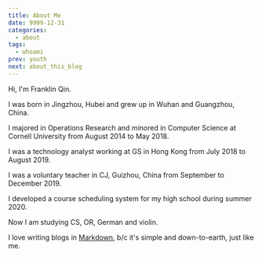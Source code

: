```yaml
---
title: About Me
date: 9999-12-31
categories:
  - about
tags:
  - whoami
prev: youth
next: about_this_blog
---
```


Hi, I'm Franklin Qin.

<!-- more -->

I was born in Jingzhou, Hubei and grew up in Wuhan and Guangzhou, China.

I majored in Operations Research and minored in Computer Science at Cornell University from August 2014 to May 2018.

I was a technology analyst working at GS in Hong Kong from July 2018 to August 2019.

I was a voluntary teacher in CJ, Guizhou, China from September to December 2019.

I developed a course scheduling system for my high school during summer 2020.

Now I am studying CS, OR, German and violin.

I love writing blogs in [Markdown](https://daringfireball.net/projects/markdown/syntax), b/c it's simple and down-to-earth, just like me.
